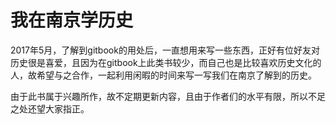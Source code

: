 # 我在南京学历史

2017年5月，了解到gitbook的用处后，一直想用来写一些东西，正好有位好友对历史很是喜爱，且因为在gitbook上此类书较少，而自己也是比较喜欢历史文化的人，故希望与之合作，一起利用闲暇的时间来写一写我们在南京了解到的历史。

由于此书属于兴趣所作，故不定期更新内容，且由于作者们的水平有限，所以不足之处还望大家指正。



